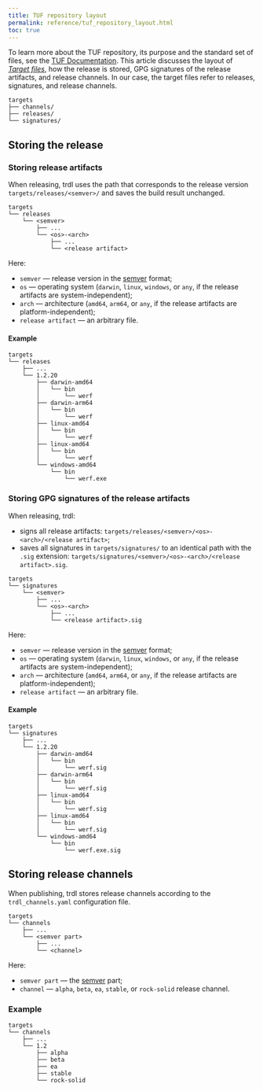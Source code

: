 ```yaml
---
title: TUF repository layout
permalink: reference/tuf_repository_layout.html
toc: true
---
```


To learn more about the TUF repository, its purpose and the standard set of files, see the [TUF Documentation](https://theupdateframework.github.io/specification/latest/#the-repository). This article discusses the layout of [_Target files_](https://theupdateframework.github.io/specification/latest/#target-files), how the release is stored, GPG signatures of the release artifacts, and release channels. In our case, the target files refer to releases, signatures, and release channels.

```
targets
├── channels/
├── releases/
└── signatures/
```

## Storing the release

### Storing release artifacts

When releasing, trdl uses the path that corresponds to the release version `targets/releases/<semver>/` and saves the build result unchanged.

```
targets
└── releases
    └── <semver>
        ├── ...
        └── <os>-<arch>
            ├── ...
            └── <release artifact>
```

Here:

- `semver` — release version in the [semver](https://semver.org/) format;
- `os` — operating system (`darwin`, `linux`, `windows`, or `any`, if the release artifacts are system-independent);
- `arch` — architecture (`amd64`, `arm64`, or `any`, if the release artifacts are platform-independent);
- `release artifact` — an arbitrary file.

#### Example

```
targets
└── releases
    ├── ...
    └── 1.2.20
        ├── darwin-amd64
        │   └── bin
        │       └── werf
        ├── darwin-arm64
        │   └── bin
        │       └── werf
        ├── linux-amd64
        │   └── bin
        │       └── werf
        ├── linux-amd64
        │   └── bin
        │       └── werf
        └── windows-amd64
            └── bin
                └── werf.exe
```

### Storing GPG signatures of the release artifacts

When releasing, trdl:
* signs all release artifacts: `targets/releases/<semver>/<os>-<arch>/<release artifact>`;
* saves all signatures in `targets/signatures/` to an identical path with the `.sig` extension: `targets/signatures/<semver>/<os>-<arch>/<release artifact>.sig`.

```
targets
└── signatures
    └── <semver>
        ├── ...
        └── <os>-<arch>
            ├── ...
            └── <release artifact>.sig
```

Here:

- `semver` — release version in the [semver](https://semver.org/) format;
- `os` — operating system (`darwin`, `linux`, `windows`, or `any`, if the release artifacts are system-independent);
- `arch` — architecture (`amd64`, `arm64`, or `any`, if the release artifacts are platform-independent);
- `release artifact` — an arbitrary file.

#### Example

```
targets
└── signatures
    ├── ...
    └── 1.2.20
        ├── darwin-amd64
        │   └── bin
        │       └── werf.sig
        ├── darwin-arm64
        │   └── bin
        │       └── werf.sig
        ├── linux-amd64
        │   └── bin
        │       └── werf.sig
        ├── linux-amd64
        │   └── bin
        │       └── werf.sig
        └── windows-amd64
            └── bin
                └── werf.exe.sig
```

## Storing release channels

When publishing, trdl stores release channels according to the `trdl_channels.yaml` configuration file.

```
targets
└── channels
    ├── ...
    └── <semver part>
        ├── ...
        └── <channel>
```

Here:

- `semver part` — the [semver](https://semver.org/) part;
- `channel` — `alpha`, `beta`, `ea`, `stable`, or `rock-solid` release channel. 

### Example

```
targets
└── channels
    ├── ...
    └── 1.2
        ├── alpha
        ├── beta
        ├── ea
        ├── stable
        └── rock-solid
```
